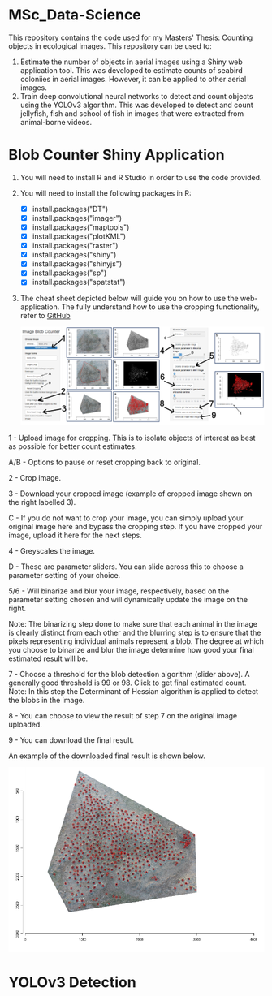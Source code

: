 # MSc_Data-Science
This repository contains the code used for my Masters' Thesis: Counting objects in ecological images.
This repository can be used to:
   1. Estimate the number of objects in aerial images using a Shiny web application tool. This was developed to estimate counts of seabird coloniies in aerial images. However,       it can be applied to other aerial images.
   2. Train deep convolutional neural networks to detect and count objects using the YOLOv3 algorithm. This was developed to detect and count jellyfish, fish and school of fish in       images that were extracted from animal-borne videos. 

# Blob Counter Shiny Application

1. You will need to install R and R Studio in order to use the code provided.

2. You will need to install the following packages in R:
   - [x] install.packages("DT")
   - [x] install.packages("imager")
   - [x] install.packages("maptools")
   - [x] install.packages("plotKML")
   - [x] install.packages("raster")
   - [x] install.packages("shiny")
   - [x] install.packages("shinyjs")
   - [x] install.packages("sp")
   - [x] install.packages("spatstat")
   
3. The cheat sheet depicted below will guide you on how to use the web-application. The fully understand how to use the cropping functionality, refer to
   [GitHub](https://jfiksel.github.io/2017-02-26-cropping_images_with_a_shiny_app/) 
   
    ![Alt Text](https://github.com/Nakkita/MSc_Data-Science/blob/main/Blob%20Counter%20Shiny%20Application/webapp.png)
    
1   - Upload image for cropping. This is to isolate objects of interest as best as possible for better count estimates.

A/B - Options to pause or reset cropping back to original.

2   - Crop image.

3   - Download your cropped image (example of cropped image shown on the right labelled 3).

C   - If you do not want to crop your image, you can simply upload your original image here and bypass the cropping step. If you have cropped your image, upload it here for the       next steps.

4   - Greyscales the image.

D   - These are parameter sliders. You can slide across this to choose a parameter setting of your choice.

5/6 - Will binarize and blur your image, respectively, based on the parameter setting chosen and will dynamically update the image on the right.

Note: The binarizing step done to make sure that each animal in the image is clearly distinct from each other and the blurring step is to ensure that the pixels representing individual animals represent a blob. The degree at which you choose to binarize and blur the image determine how good your final estimated result will be. 

7   - Choose a threshold for the blob detection algorithm (slider above). A generally good threshold is 99 or 98. Click to get final estimated count. 
      Note: In this step the Determinant of Hessian algorithm is applied to detect the blobs in the image.

8   - You can choose to view the result of step 7 on the original image uploaded.

9   - You can download the final result.

An example of the downloaded final result is shown below.

![Alt Text](https://github.com/Nakkita/MSc_Data-Science/blob/main/Blob%20Counter%20Shiny%20Application/final%20downloaded%20image%20example.png)

# YOLOv3 Detection






